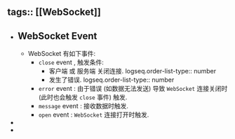 tags:: [[WebSocket]]
---

- ## WebSocket Event
	- WebSocket 有如下事件:
		- `close` event , 触发条件:
			- 客户端 或 服务端 关闭连接.
			  logseq.order-list-type:: number
			- 发生了错误.
			  logseq.order-list-type:: number
		- `error` event : 由于错误 (如数据无法发送) 导致 `WebSocket` 连接关闭时  (此时也会触发 `close` 事件) 触发.
		- `message` event : 接收数据时触发.
		- `open` event : `WebSocket` 连接打开时触发.
-
-